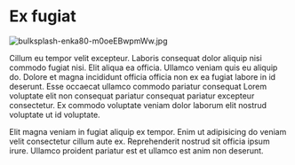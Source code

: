 # Ex fugiat

<img class="bordered" src="/_merged_assets/_static/images/bulksplash-enka80-m0oeEBwpmWw.jpg" alt="bulksplash-enka80-m0oeEBwpmWw.jpg" />

Cillum eu tempor velit excepteur. Laboris consequat dolor aliquip nisi commodo fugiat nisi. Elit aliqua ea officia. Ullamco veniam quis eu aliquip do. Dolore et magna incididunt officia officia non ex ea fugiat labore in id deserunt. Esse occaecat ullamco commodo pariatur consequat Lorem voluptate elit non consequat pariatur consequat pariatur excepteur consectetur. Ex commodo voluptate veniam dolor laborum elit nostrud voluptate ut id voluptate.

Elit magna veniam in fugiat aliquip ex tempor. Enim ut adipisicing do veniam velit consectetur cillum aute ex. Reprehenderit nostrud sit officia ipsum irure. Ullamco proident pariatur est et ullamco est anim non deserunt.
